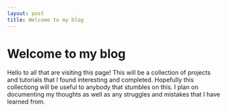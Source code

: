 ```yaml
---
layout: post
title: Welcome to my blog
---
```


# Welcome to my blog

Hello to all that are visiting this page! This will be a collection of projects and tutorials that I found interesting and completed. Hopefully this collectiong will be useful to anybody that stumbles on this. I plan on documenting my thoughts as well as any struggles and mistakes that I have learned from. 